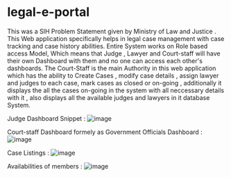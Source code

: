 # legal-e-portal
This was a SIH Problem Statement given by Ministry of Law and Justice .
This Web application specifically helps in legal case management with case tracking and case history abilities. Entire System works on Role based access Model,
Which means that Judge , Lawyer and Court-staff will have their own Dashboard with them and no one can access each other's dashboards.
The Court-Staff is the main Authority in this web application which has the ability to Create Cases , modify case details , assign lawyer and judges to each case,
mark cases as closed or on-going , additionally it displays the all the cases on-going in the system with all neccessary details with it , also displays
all the available judges and lawyers in it database System.



Judge Dashboard Snippet : ![image](https://github.com/pratham5685/legal-e-portal/assets/93913808/85fe3f47-8649-4a2e-ad62-90674cdc1330)

Court-staff Dashboard formely as Government Officials Dashboard : ![image](https://github.com/pratham5685/legal-e-portal/assets/93913808/53f7f997-d7fc-4338-aaf5-9f6859d0edb3)

Case Listings :  ![image](https://github.com/pratham5685/legal-e-portal/assets/93913808/522fc45d-0e6a-41da-ab2f-50e8a057c2a6)

Availabilities of members : ![image](https://github.com/pratham5685/legal-e-portal/assets/93913808/d49ac054-cedb-4cde-a43d-ca48d723f3d1)


